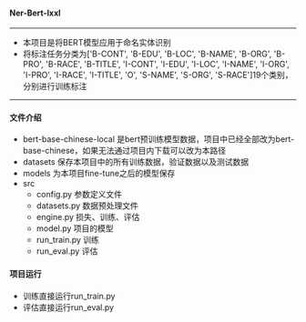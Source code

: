 #### Ner-Bert-lxxl

---
- 本项目是将BERT模型应用于命名实体识别
- 将标注任务分类为['B-CONT', 'B-EDU', 'B-LOC', 'B-NAME', 'B-ORG', 'B-PRO', 'B-RACE', 'B-TITLE', 'I-CONT', 'I-EDU', 'I-LOC', 'I-NAME', 'I-ORG', 'I-PRO', 'I-RACE', 'I-TITLE', 'O', 'S-NAME', 'S-ORG', 'S-RACE']19个类别，分别进行训练标注

---

#### 文件介绍
- bert-base-chinese-local 是bert预训练模型数据，项目中已经全部改为bert-base-chinese，如果无法通过项目内下载可以改为本路径
- datasets 保存本项目中的所有训练数据，验证数据以及测试数据
- models 为本项目fine-tune之后的模型保存
- src
  - config.py 参数定义文件
  - datasets.py 数据预处理文件
  - engine.py 损失、训练、评估
  - model.py 项目的模型
  - run_train.py 训练
  - run_eval.py 评估

#### 项目运行

- 训练直接运行run_train.py
- 评估直接运行run_eval.py